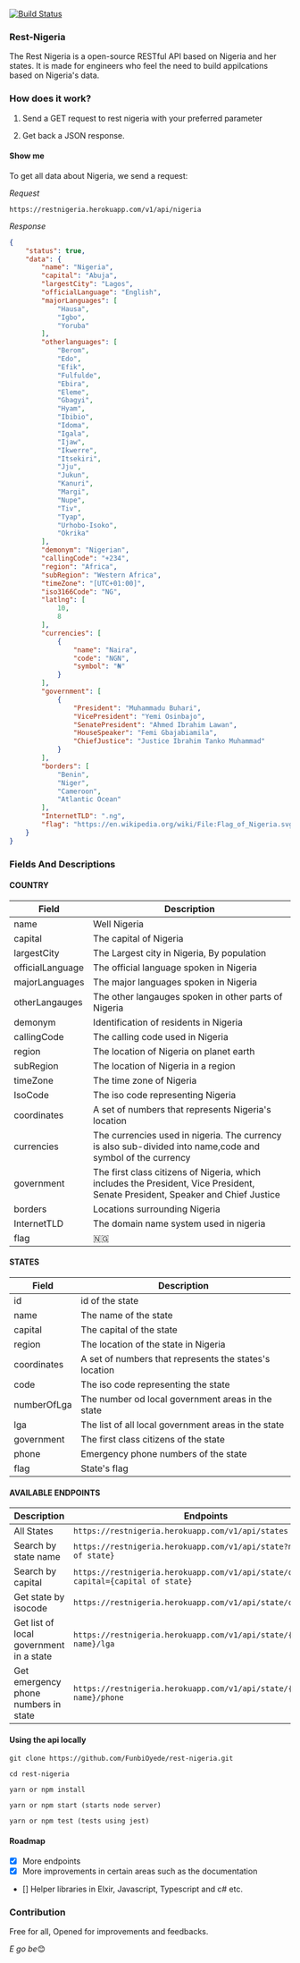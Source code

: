 [![Build Status](https://travis-ci.org/FunbiOyede/rest-nigeria.svg?branch=master)](https://travis-ci.org/FunbiOyede/rest-nigeria)

### Rest-Nigeria 

The Rest Nigeria is a open-source RESTful API based on Nigeria and her states. It is made for engineers who feel the need to build appilcations based on Nigeria's data.

### How does it work?

 1. Send a GET request to rest nigeria with your preferred parameter

 2. Get back a JSON response.

#### Show me
 To get all data about Nigeria, we send a request:

_Request_

`https://restnigeria.herokuapp.com/v1/api/nigeria`

_Response_

```json
{
    "status": true,
    "data": {
        "name": "Nigeria",
        "capital": "Abuja",
        "largestCity": "Lagos",
        "officialLanguage": "English",
        "majorLanguages": [
            "Hausa",
            "Igbo",
            "Yoruba"
        ],
        "otherlanguages": [
            "Berom",
            "Edo",
            "Efik",
            "Fulfulde",
            "Ebira",
            "Eleme",
            "Gbagyi",
            "Hyam",
            "Ibibio",
            "Idoma",
            "Igala",
            "Ijaw",
            "Ikwerre",
            "Itsekiri",
            "Jju",
            "Jukun",
            "Kanuri",
            "Margi",
            "Nupe",
            "Tiv",
            "Tyap",
            "Urhobo-Isoko",
            "Okrika"
        ],
        "demonym": "Nigerian",
        "callingCode": "+234",
        "region": "Africa",
        "subRegion": "Western Africa",
        "timeZone": "[UTC+01:00]",
        "iso3166Code": "NG",
        "latlng": [
            10,
            8
        ],
        "currencies": [
            {
                "name": "Naira",
                "code": "NGN",
                "symbol": "₦"
            }
        ],
        "government": [
            {
                "President": "Muhammadu Buhari",
                "VicePresident": "Yemi Osinbajo",
                "SenatePresident": "Ahmed Ibrahim Lawan",
                "HouseSpeaker": "Femi Gbajabiamila",
                "ChiefJustice": "Justice Ibrahim Tanko Muhammad"
            }
        ],
        "borders": [
            "Benin",
            "Niger",
            "Cameroon",
            "Atlantic Ocean"
        ],
        "InternetTLD": ".ng",
        "flag": "https://en.wikipedia.org/wiki/File:Flag_of_Nigeria.svg"
    }
}
```

 ### Fields And Descriptions

  #### COUNTRY

  | Field            | Description                                                                                                                    |
  | ---------------- | ------------------------------------------------------------------------------------------------------------------------------ |
  | name             | Well Nigeria                                                                                                                   |
  | capital          | The capital of Nigeria                                                                                                         |
  | largestCity      | The Largest city in Nigeria, By population                                                                                     |
  | officialLanguage | The official language spoken in Nigeria                                                                                        |
  | majorLanguages   | The major languages spoken in Nigeria                                                                                          |
  | otherLangauges   | The other langauges spoken in other parts of Nigeria                                                                           |
  | demonym          | Identification of residents in Nigeria                                                                                         |
  | callingCode      | The calling code used in Nigeria                                                                                               |
  | region           | The location of Nigeria on planet earth                                                                                        |
  | subRegion        | The location of Nigeria in a region                                                                                            |
  | timeZone         | The time zone of Nigeria                                                                                                       |
  | IsoCode          | The iso code representing Nigeria                                                                                              |
  | coordinates      | A set of numbers that represents Nigeria's location                                                                            |
  | currencies       | The currencies used in nigeria. The currency is also sub-divided into name,code and symbol of the currency                     |
  | government       | The first class citizens of Nigeria, which includes the President, Vice President, Senate President, Speaker and Chief Justice |
  | borders          | Locations surrounding Nigeria                                                                                                  |
  | InternetTLD      | The domain name system used in nigeria                                                                                         |
  | flag             | 🇳🇬                                                                                                                             |


  #### STATES

  | Field       | Description                                            |
  | ----------- | ------------------------------------------------------ |
  | id          | id of the state                                        |
  | name        | The name of the state                                  |
  | capital     | The capital of the state                               |
  | region      | The location of the state in Nigeria                   |
  | coordinates | A set of numbers that represents the states's location |
  | code        | The iso code representing the state                    |
  | numberOfLga | The number od local government areas in the state      |
  | lga         | The list of all local government areas in the state    |
  | government  | The first class citizens of the state                  |
  | phone       | Emergency phone numbers of the state                   |
  | flag        | State's flag                                           |

 

 #### AVAILABLE ENDPOINTS


| Description       | Endpoints                                            |
| ----------- | ------------------------------------------------------ |
| All States      | `https://restnigeria.herokuapp.com/v1/api/states`                                        |
| Search by state name  | `https://restnigeria.herokuapp.com/v1/api/state?name={name of state}`                                  |
| Search by capital     | `https://restnigeria.herokuapp.com/v1/api/state/capital?capital={capital of state}`                             |
| Get state by isocode      | `https://restnigeria.herokuapp.com/v1/api/state/code/{code}`                  |
| Get list of local government in a state | `https://restnigeria.herokuapp.com/v1/api/state/{state name}/lga` |
| Get emergency phone numbers in state       | `https://restnigeria.herokuapp.com/v1/api/state/{state name}/phone`                 |



#### Using the api locally

`git clone https://github.com/FunbiOyede/rest-nigeria.git`

`cd rest-nigeria`

`yarn or npm install`

`yarn or npm start (starts node server)`

`yarn or npm test (tests using jest)`



#### Roadmap



- [x] More endpoints
- [x] More improvements in certain areas such as the documentation
- [] Helper libraries in Elxir, Javascript, Typescript and c# etc.

### Contribution

Free for all, Opened for improvements and feedbacks.

*E go be*😊
